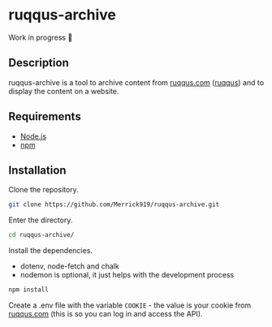 # ruqqus-archive

Work in progress 🚧

## Description

ruqqus-archive is a tool to archive content from [ruqqus.com](https://ruqqus.com/) ([ruqqus](https://github.com/ruqqus/ruqqus/)) and to display the content on a website.

## Requirements

- [Node.js](https://nodejs.org/)
- [npm](http://www.npmjs.com/)

## Installation

Clone the repository.

```bash
git clone https://github.com/Merrick919/ruqqus-archive.git
```

Enter the directory.

```bash
cd ruqqus-archive/
```

Install the dependencies.

- dotenv, node-fetch and chalk
- nodemon is optional, it just helps with the development process

```bash
npm install
```

Create a .env file with the variable `COOKIE` - the value is your cookie from [ruqqus.com](https://ruqqus.com/) (this is so you can log in and access the API).